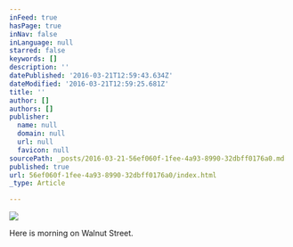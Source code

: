 ```yaml
---
inFeed: true
hasPage: true
inNav: false
inLanguage: null
starred: false
keywords: []
description: ''
datePublished: '2016-03-21T12:59:43.634Z'
dateModified: '2016-03-21T12:59:25.681Z'
title: ''
author: []
authors: []
publisher:
  name: null
  domain: null
  url: null
  favicon: null
sourcePath: _posts/2016-03-21-56ef060f-1fee-4a93-8990-32dbff0176a0.md
published: true
url: 56ef060f-1fee-4a93-8990-32dbff0176a0/index.html
_type: Article

---
```

![](https://the-grid-user-content.s3-us-west-2.amazonaws.com/133ce323-f7f5-4ca7-9e60-e82375441055.jpg)

Here is morning on Walnut Street.